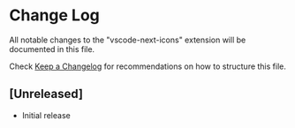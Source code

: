 # Change Log

All notable changes to the "vscode-next-icons" extension will be documented in this file.

Check [Keep a Changelog](http://keepachangelog.com/) for recommendations on how to structure this file.

## [Unreleased]

- Initial release